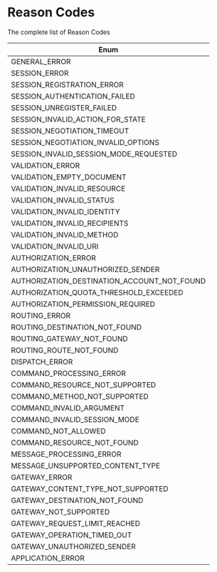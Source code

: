 # Reason Codes

The complete list of Reason Codes

| Enum |
| ---- |
| GENERAL_ERROR |
| SESSION_ERROR |
| SESSION_REGISTRATION_ERROR |
| SESSION_AUTHENTICATION_FAILED |
| SESSION_UNREGISTER_FAILED |
| SESSION_INVALID_ACTION_FOR_STATE |
| SESSION_NEGOTIATION_TIMEOUT |
| SESSION_NEGOTIATION_INVALID_OPTIONS |
| SESSION_INVALID_SESSION_MODE_REQUESTED |
| VALIDATION_ERROR |
| VALIDATION_EMPTY_DOCUMENT |
| VALIDATION_INVALID_RESOURCE |
| VALIDATION_INVALID_STATUS |
| VALIDATION_INVALID_IDENTITY |
| VALIDATION_INVALID_RECIPIENTS |
| VALIDATION_INVALID_METHOD |
| VALIDATION_INVALID_URI |
| AUTHORIZATION_ERROR |
| AUTHORIZATION_UNAUTHORIZED_SENDER |
| AUTHORIZATION_DESTINATION_ACCOUNT_NOT_FOUND |
| AUTHORIZATION_QUOTA_THRESHOLD_EXCEEDED |
| AUTHORIZATION_PERMISSION_REQUIRED |
| ROUTING_ERROR |
| ROUTING_DESTINATION_NOT_FOUND |
| ROUTING_GATEWAY_NOT_FOUND |
| ROUTING_ROUTE_NOT_FOUND |
| DISPATCH_ERROR |
| COMMAND_PROCESSING_ERROR |
| COMMAND_RESOURCE_NOT_SUPPORTED |
| COMMAND_METHOD_NOT_SUPPORTED |
| COMMAND_INVALID_ARGUMENT |
| COMMAND_INVALID_SESSION_MODE |
| COMMAND_NOT_ALLOWED |
| COMMAND_RESOURCE_NOT_FOUND |
| MESSAGE_PROCESSING_ERROR |
| MESSAGE_UNSUPPORTED_CONTENT_TYPE |
| GATEWAY_ERROR |
| GATEWAY_CONTENT_TYPE_NOT_SUPPORTED |
| GATEWAY_DESTINATION_NOT_FOUND |
| GATEWAY_NOT_SUPPORTED |
| GATEWAY_REQUEST_LIMIT_REACHED |
| GATEWAY_OPERATION_TIMED_OUT |
| GATEWAY_UNAUTHORIZED_SENDER |
| APPLICATION_ERROR |